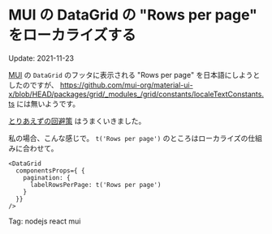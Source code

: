 MUI の DataGrid の "Rows per page" をローカライズする
======

Update: 2021-11-23

[MUI](https://mui.com/) の ``DataGrid`` のフッタに表示される "Rows per page" を日本語にしようとしたのですが、
<https://github.com/mui-org/material-ui-x/blob/HEAD/packages/grid/_modules_/grid/constants/localeTextConstants.ts>
には無いようです。

[とりあえずの回避策](https://github.com/mui-org/material-ui-x/issues/1854#issuecomment-856885588)
はうまくいきました。

私の場合、こんな感じで。
``t('Rows per page')`` のところはローカライズの仕組みに合わせて。

```
<DataGrid
  componentsProps={ {
    pagination: {
      labelRowsPerPage: t('Rows per page')
    }
  }}
/>
```

Tag: nodejs react mui
